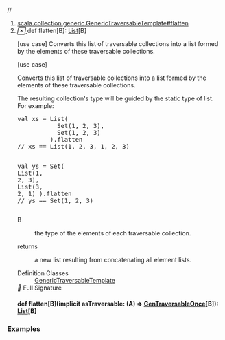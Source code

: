 //
<ol>
<li><a href="https://www.scala-lang.org/api/2.12.3/scala/collection/immutable/List.html#flatten[B]:List[B]">scala.collection.generic.GenericTraversableTemplate#flatten</a></li>
<li name="scala.collection.generic.GenericTraversableTemplate#flatten" visbl="pub" class="indented0 " data-isabs="false" fullcomment="yes" group="Ungrouped"> <a id="flatten[B]:List[B]"></a> <span class="permalink"> <a href="../../../scala/collection/immutable/List.html#flatten[B]:List[B]" title="Permalink"> <i class="material-icons"></i> </a> </span> <span class="modifier_kind"> <span class="modifier"></span> <span class="kind">def</span> </span> <span class="symbol"> <span class="name">flatten</span><span class="tparams">[<span name="B">B</span>]</span><span class="result">: <a href="" class="extype" name="scala.collection.immutable.List">List</a>[<span class="extype" name="scala.collection.generic.GenericTraversableTemplate.flatten.B">B</span>]</span> </span> <p class="shortcomment cmt">[use case] Converts this list of traversable collections into a list formed by the elements of these traversable collections.</p>
 <div class="fullcomment">
  [use case] 
  <div class="comment cmt">
   <p> Converts this list of traversable collections into a list formed by the elements of these traversable collections.</p>
   <p> The resulting collection's type will be guided by the static type of list. For example:</p>
   <pre><span class="kw">val</span> xs = <span class="std">List</span>(
           <span class="std">Set</span>(<span class="num">1</span>, <span class="num">2</span>, <span class="num">3</span>),
           <span class="std">Set</span>(<span class="num">1</span>, <span class="num">2</span>, <span class="num">3</span>)
         ).flatten
<span class="cmt">// xs == List(1, 2, 3, 1, 2, 3)</span>

<span class="kw">val</span> ys = <span class="std">Set</span>(
           <span class="std">List</span>(<span class="num">1</span>, <span class="num">2</span>, <span class="num">3</span>),
           <span class="std">List</span>(<span class="num">3</span>, <span class="num">2</span>, <span class="num">1</span>)
         ).flatten
<span class="cmt">// ys == Set(1, 2, 3)</span></pre>
  </div>
  <dl class="paramcmts block">
   <dt class="tparam">
    B
   </dt>
   <dd class="cmt">
    <p>the type of the elements of each traversable collection.</p>
   </dd>
   <dt>
    returns
   </dt>
   <dd class="cmt">
    <p>a new list resulting from concatenating all element lists.</p>
   </dd>
  </dl>
  <dl class="attributes block"> 
   <dt>
    Definition Classes
   </dt>
   <dd>
    <a href="../generic/GenericTraversableTemplate.html" class="extype" name="scala.collection.generic.GenericTraversableTemplate">GenericTraversableTemplate</a>
   </dd>
   <div class="full-signature-block toggleContainer"> 
    <span class="toggle"> <i class="material-icons"></i> Full Signature </span> 
    <div class="hiddenContent full-signature-usecase">
     <h4 id="signature" class="signature"> <span class="modifier_kind"> <span class="modifier"></span> <span class="kind">def</span> </span> <span class="symbol"> <span class="name">flatten</span><span class="tparams">[<span name="B">B</span>]</span><span class="params">(<span class="implicit">implicit </span><span name="asTraversable">asTraversable: (<span class="extype" name="scala.collection.immutable.List.A">A</span>) ⇒ <a href="../GenTraversableOnce.html" class="extype" name="scala.collection.GenTraversableOnce">GenTraversableOnce</a>[<span class="extype" name="scala.collection.generic.GenericTraversableTemplate.flatten.B">B</span>]</span>)</span><span class="result">: <a href="" class="extype" name="scala.collection.immutable.List">List</a>[<span class="extype" name="scala.collection.generic.GenericTraversableTemplate.flatten.B">B</span>]</span> </span> </h4>
    </div> 
   </div>
  </dl>
 </div> </li>
        </ol>


### Examples



